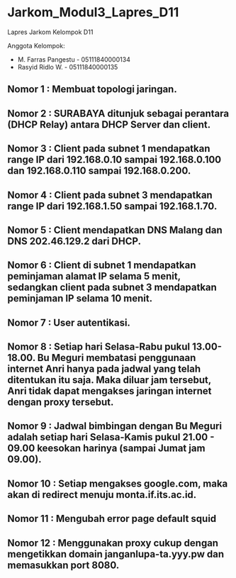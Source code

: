 # Jarkom_Modul3_Lapres_D11
Lapres Jarkom Kelompok D11

Anggota Kelompok:
- M. Farras Pangestu - 05111840000134
- Rasyid Ridlo W. - 05111840000135

## Nomor 1 : Membuat topologi jaringan.
## Nomor 2 : SURABAYA ditunjuk sebagai perantara (DHCP Relay) antara DHCP Server dan client.
## Nomor 3 : Client pada subnet 1 mendapatkan range IP dari 192.168.0.10 sampai 192.168.0.100 dan 192.168.0.110 sampai 192.168.0.200.
## Nomor 4 : Client pada subnet 3 mendapatkan range IP dari 192.168.1.50 sampai 192.168.1.70.
## Nomor 5 : Client mendapatkan DNS Malang dan DNS 202.46.129.2 dari DHCP.
## Nomor 6 : Client di subnet 1 mendapatkan peminjaman alamat IP selama 5 menit, sedangkan client pada subnet 3 mendapatkan peminjaman IP selama 10 menit.
## Nomor 7 : User autentikasi.
## Nomor 8 : Setiap hari Selasa-Rabu pukul 13.00-18.00. Bu Meguri membatasi penggunaan internet Anri hanya pada jadwal yang telah ditentukan itu saja. Maka diluar jam tersebut, Anri tidak dapat mengakses jaringan internet dengan proxy tersebut.
## Nomor 9 : Jadwal bimbingan dengan Bu Meguri adalah setiap hari Selasa-Kamis pukul 21.00 - 09.00 keesokan harinya (sampai Jumat jam 09.00).
## Nomor 10 : Setiap mengakses google.com, maka akan di redirect menuju monta.if.its.ac.id.
## Nomor 11 : Mengubah error page default squid 
## Nomor 12 : Menggunakan proxy cukup dengan mengetikkan domain janganlupa-ta.yyy.pw dan memasukkan port 8080.
